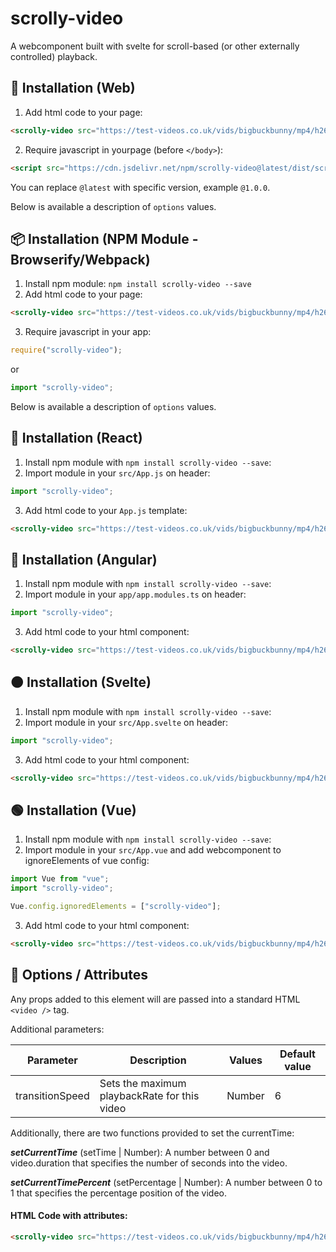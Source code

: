 # scrolly-video

A webcomponent built with svelte for scroll-based (or other externally controlled) playback.

## 🚀 Installation (Web)

1. Add html code to your page:

```html
<scrolly-video src="https://test-videos.co.uk/vids/bigbuckbunny/mp4/h264/1080/Big_Buck_Bunny_1080_10s_5MB.mp4" />
```

2. Require javascript in yourpage (before `</body>`):

```html
<script src="https://cdn.jsdelivr.net/npm/scrolly-video@latest/dist/scrolly-video.js"></script>
```

You can replace `@latest` with specific version, example `@1.0.0`.

Below is available a description of `options` values.

## 📦 Installation (NPM Module - Browserify/Webpack)

1. Install npm module: `npm install scrolly-video --save`
2. Add html code to your page:

```html
<scrolly-video src="https://test-videos.co.uk/vids/bigbuckbunny/mp4/h264/1080/Big_Buck_Bunny_1080_10s_5MB.mp4" />
```

3. Require javascript in your app:

```javascript
require("scrolly-video");
```

or

```javascript
import "scrolly-video";
```

Below is available a description of `options` values.

## 🔵 Installation (React)

1. Install npm module with `npm install scrolly-video --save`:
2. Import module in your `src/App.js` on header:

```javascript
import "scrolly-video";
```

3. Add html code to your `App.js` template:

```html
<scrolly-video src="https://test-videos.co.uk/vids/bigbuckbunny/mp4/h264/1080/Big_Buck_Bunny_1080_10s_5MB.mp4" />
```

## 🔴 Installation (Angular)

1. Install npm module with `npm install scrolly-video --save`:
2. Import module in your `app/app.modules.ts` on header:

```javascript
import "scrolly-video";
```

3. Add html code to your html component:

```html
<scrolly-video src="https://test-videos.co.uk/vids/bigbuckbunny/mp4/h264/1080/Big_Buck_Bunny_1080_10s_5MB.mp4" />
```

## 🟠 Installation (Svelte)

1. Install npm module with `npm install scrolly-video --save`:
2. Import module in your `src/App.svelte` on header:

```javascript
import "scrolly-video";
```

3. Add html code to your html component:

```html
<scrolly-video src="https://test-videos.co.uk/vids/bigbuckbunny/mp4/h264/1080/Big_Buck_Bunny_1080_10s_5MB.mp4" />
```

## 🟢 Installation (Vue)

1. Install npm module with `npm install scrolly-video --save`:
2. Import module in your `src/App.vue` and add webcomponent to ignoreElements of vue config:

```javascript
import Vue from "vue";
import "scrolly-video";

Vue.config.ignoredElements = ["scrolly-video"];
```

3. Add html code to your html component:

```html
<scrolly-video src="https://test-videos.co.uk/vids/bigbuckbunny/mp4/h264/1080/Big_Buck_Bunny_1080_10s_5MB.mp4" />
```

## 🧰 Options / Attributes

Any props added to this element will are passed into a standard HTML `<video />` tag. 

Additional parameters:

| Parameter       | Description                                  | Values | Default value |
|-----------------|----------------------------------------------|--------|---------------|
| transitionSpeed | Sets the maximum playbackRate for this video | Number | 6             |

Additionally, there are two functions provided to set the currentTime:

***setCurrentTime*** (setTime | Number): A number between 0 and video.duration that specifies the number of seconds into the video.

***setCurrentTimePercent*** (setPercentage | Number): A number between 0 to 1 that specifies the percentage position of the video.

#### HTML Code with attributes:

```html
<scrolly-video src="https://test-videos.co.uk/vids/bigbuckbunny/mp4/h264/1080/Big_Buck_Bunny_1080_10s_5MB.mp4" />
```

